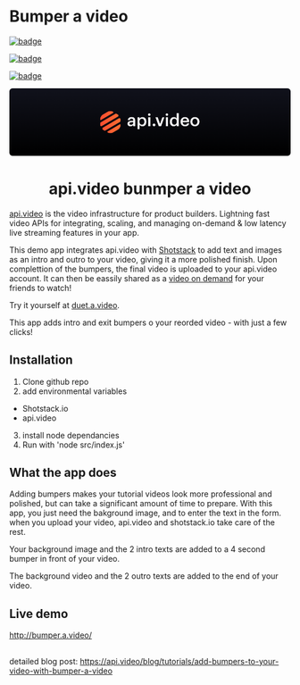 # Bumper a video

[![badge](https://img.shields.io/twitter/follow/api_video?style=social)](https://twitter.com/intent/follow?screen_name=api_video)

[![badge](https://img.shields.io/github/stars/apivideo/bumperavideo?style=social)](https://github.com/apivideo/bumperavideo)

[![badge](https://img.shields.io/discourse/topics?server=https%3A%2F%2Fcommunity.api.video)](https://community.api.video)

![](https://github.com/apivideo/API_OAS_file/blob/master/apivideo_banner.png)

<h1 align="center">api.video bunmper a video</h1>

[api.video](https://api.video) is the video infrastructure for product builders. Lightning fast video APIs for integrating, scaling, and managing on-demand & low latency live streaming features in your app.


This demo app integrates api.video with [Shotstack](https://shotstack.io) to add text and images as an intro and outro to your video, giving it a more polished finish. Upon complettion of the bumpers, the final video is uploaded to your api.video account. It can then be eassily shared as a [video on demand](https://api.video/what-is/vod-video-on-demand) for your friends to watch!

Try it yourself at [duet.a.video](https://duet.a.video).

This app adds intro and exit bumpers o your reorded video - with just a few clicks!

## Installation 

1. Clone github repo
2. add environmental variables
  * Shotstack.io
  * api.video
3. install node dependancies
4. Run with 'node src/index.js'

## What the app does

Adding bumpers makes your tutorial videos look more professional and polished, but can take a significant amount of time to prepare. With this app, you just need the bakground image, and to enter the text in the form.  when you upload your video, api.video and shotstack.io take care of the rest.

Your background image and the 2 intro texts are added to a 4 second bumper in front of your video.

The background video and the 2 outro texts are added to the end of your video.


## Live demo

http://bumper.a.video/
## 

detailed blog post:
https://api.video/blog/tutorials/add-bumpers-to-your-video-with-bumper-a-video
